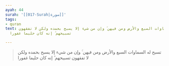 ```yaml
---
ayah: 44
surah: '[[017-Surah|سورة]]'
tags:
- quran
text: تسبح له السماوات السبع والأرض ومن فيهن ۚ وإن من شيء إلا يسبح بحمده ولكن لا تفقهون
  تسبيحهم ۗ إنه كان حليما غفورا

---
```

> تسبح له السماوات السبع والأرض ومن فيهن ۚ وإن من شيء إلا يسبح بحمده ولكن لا تفقهون تسبيحهم ۗ إنه كان حليما غفورا

